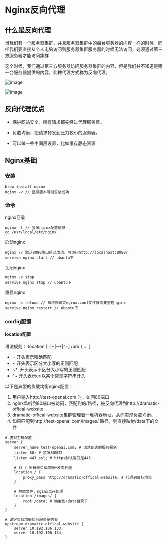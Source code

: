 # Nginx反向代理

## 什么是反向代理

当我们有一个服务器集群，并且服务器集群中的每台服务器的内容一样的时候，同样我们要直接从个人电脑访问到服务器集群服务器的时候无法访问，必须通过第三方服务器才能访问集群

这个时候，我们通过第三方服务器访问服务器集群的内容，但是我们并不知道是哪一台服务器提供的内容，此种代理方式称为反向代理。

![image](https://user-images.githubusercontent.com/6310131/49806720-674e3a80-fd93-11e8-9a95-b268cac617b7.png)

![image](https://user-images.githubusercontent.com/6310131/49806621-2a824380-fd93-11e8-86d1-c62f635142af.png)

## 反向代理优点

* 保护网站安全，所有请求都先经过代理服务器。

* 负载均衡，把请求转发到压力较小的服务器。

* 可以做一些中间层设置，比如缓存静态资源

## Nginx基础

### 安装

``` shell
brew install nginx
nginx -v // 显示版本号则安装成功
```

### 命令

nginx目录

``` shell
nginx -t // 显示nginx配置信息
cd /usr/local/etc/nginx
```

启动nginx

``` shell
nginx // 默认8080端口启动成功，可访问http://localhost:8080/
servive nginx start // ubantu下
```

关闭nginx

``` shell
nginx -s stop
servive nginx stop // ubantu下
```

重启nginx

``` shell
nginx -s reload // 每次修改完nginx.conf文件就需要重启nginx
servive nginx restart // ubantu下
```

### config配置

#### location配置

语法规则： location [=|~|~*|^~] /uri/ { … }
* = 开头表示精确匹配
* ~ 开头表示区分大小写的正则匹配
* ~*  开头表示不区分大小写的正则匹配
* ^~ 开头表示uri以某个常规字符串开头

以下是典型的负载均衡nginx配置：
1. 用户输入http://test-openai.com 时，访问80端口
2. nginx监听到80端口被访问，匹配到的/路径，被反向代理到http://dramatic-offical-website
3. dramatic-offical-website集群管理着一堆机器地址，从而实现负载均衡。
4. 如果匹配到http://test-openai.com/images/ 路径，则直接映射/data下的文件
```
# 虚拟主机配置
server {
    server_name test-openai.com; # 请求到达的服务器名
    listen 80; # 监听80端口
    listen 443 ssl; # https默认端口是443

    # 对 / 所有做负载均衡+反向代理
    location / {
        proxy_pass http://dramatic-offical-website; # 代理到目标地址
    }

    # 静态文件，nginx自己处理
    location /images/ {
        root /data; # 映射到/data目录下
    }
}

# 设定负载均衡后台服务器列表
upstream dramatic-offical-website {
    server 10.192.106.133;
    server 10.192.106.134;
}

```